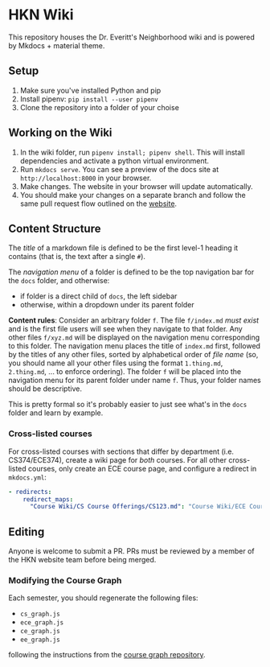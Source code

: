 # HKN Wiki

This repository houses the Dr. Everitt's Neighborhood wiki and is powered by Mkdocs + material theme.

## Setup

1. Make sure you've installed Python and pip
2. Install pipenv: `pip install --user pipenv`
3. Clone the repository into a folder of your choise

## Working on the Wiki

1. In the wiki folder, run `pipenv install; pipenv shell`. This will install dependencies and activate a python virtual environment.
2. Run `mkdocs serve`. You can see a preview of the docs site at `http://localhost:8000` in your browser.
3. Make changes. The website in your browser will update automatically.
4. You should make your changes on a separate branch and follow the same pull request flow outlined on the [website](https://github.com/hkn-alpha/website).

## Content Structure

The _title_ of a markdown file is defined to be the first level-1 heading it contains (that is, the text after a single `#`).

The _navigation menu_ of a folder is defined to be the top navigation bar for the `docs` folder, and otherwise:

- if folder is a direct child of `docs`, the left sidebar
- otherwise, within a dropdown under its parent folder

**Content rules**:
Consider an arbitrary folder `f`. The file `f/index.md` _must exist_ and is the first file users will see when they navigate to that folder. Any other files `f/xyz.md` will be displayed on the navigation menu corresponding to this folder. The navigation menu places the title of `index.md` first, followed by the titles of any other files, sorted by alphabetical order of _file name_ (so, you should name all your other files using the format `1.thing.md`, `2.thing.md`, ... to enforce ordering). The folder `f` will be placed into the navigation menu for its parent folder under name `f`. Thus, your folder names should be descriptive.

This is pretty formal so it's probably easier to just see what's in the `docs` folder and learn by example.

### Cross-listed courses

For cross-listed courses with sections that differ by department (i.e. CS374/ECE374), create a wiki page for _both_ courses. For all other cross-listed courses, only create an ECE course page, and configure a redirect in `mkdocs.yml`:

```yaml
- redirects:
    redirect_maps:
      "Course Wiki/CS Course Offerings/CS123.md": "Course Wiki/ECE Course Offerings/ECE456.md"
```

## Editing

Anyone is welcome to submit a PR. PRs must be reviewed by a member of the HKN website team before being merged.

### Modifying the Course Graph

Each semester, you should regenerate the following files:

- `cs_graph.js`
- `ece_graph.js`
- `ce_graph.js`
- `ee_graph.js`

following the instructions from the [course graph repository](https://github.com/hkn-alpha/coursegraph).
